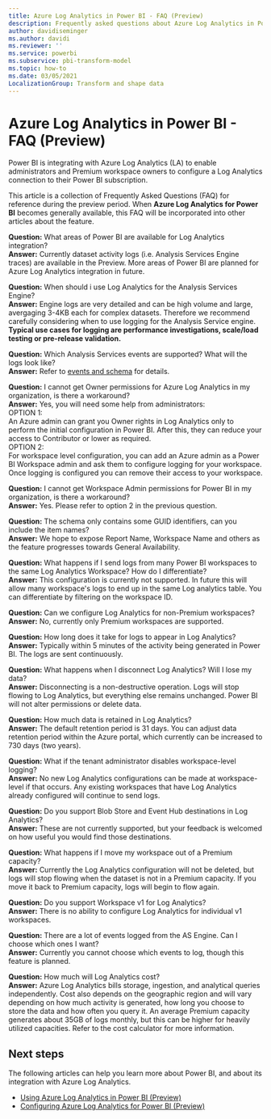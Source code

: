 ```yaml
---
title: Azure Log Analytics in Power BI - FAQ (Preview)
description: Frequently asked questions about Azure Log Analytics in Power BI
author: davidiseminger
ms.author: davidi
ms.reviewer: ''
ms.service: powerbi
ms.subservice: pbi-transform-model
ms.topic: how-to
ms.date: 03/05/2021
LocalizationGroup: Transform and shape data
---
```

# Azure Log Analytics in Power BI - FAQ (Preview)

Power BI is integrating with Azure Log Analytics (LA) to enable administrators and Premium workspace owners to configure a Log Analytics connection to their Power BI subscription. 

This article is a collection of Frequently Asked Questions (FAQ) for reference during the preview period. When **Azure Log Analytics for Power BI** becomes generally available, this FAQ will be incorporated into other articles about the feature.

**Question:** What areas of Power BI are available for Log Analytics integration?  
**Answer:** Currently dataset activity logs (i.e. Analysis Services Engine traces) are available in the Preview. More areas of Power BI are planned for Azure Log Analytics integration in future.  

**Question:** When should i use Log Analytics for the Analysis Services Engine?  
**Answer:** Engine logs are very detailed and can be high volume and large, avergaging 3-4KB each for complex datasets. Therefore we recommend carefully considering when to use logging for the Analysis Service engine. **Typical use cases for logging are performance investigations, scale/load testing or pre-release validation.**  

**Question:**  Which Analysis Services events are supported? What will the logs look like?  
**Answer:**  Refer to [events and schema](desktop-log-analytics-configure.md#events-and-schema) for details.  

**Question:**  I cannot get Owner permissions for Azure Log Analytics in my organization, is there a workaround?  
**Answer:**  Yes, you will need some help from administrators:  
OPTION 1:  
An Azure admin can grant you Owner rights in Log Analytics only to perform the initial configuration in Power BI. After this, they can reduce your access to Contributor or lower as required.  
OPTION 2:  
For workspace level configuration, you can add an Azure admin as a Power BI Workspace admin and ask them to configure logging for your workspace. Once logging is configured you can remove their access to your workspace.

**Question:**  I cannot get Workspace Admin permissions for Power BI in my organization, is there a workaround?  
**Answer:**  Yes. Please refer to option 2 in the previous question.  

**Question:**  The schema only contains some GUID identifiers, can you include the item names?  
**Answer:**  We hope to expose Report Name, Workspace Name and others as the feature progresses towards General Availability.  

**Question:**  What happens if I send logs from many Power BI workspaces to the same Log Analytics Workspace? How do I differentiate?  
**Answer:**  This configuration is currently not supported. In future this will allow many workspace's logs to end up in the same Log analytics table. You can differentiate by filtering on the workspace ID.  

**Question:**  Can we configure Log Analytics for non-Premium workspaces?  
**Answer:**  No, currently only Premium workspaces are supported.  

**Question:**  How long does it take for logs to appear in Log Analytics?  
**Answer:**  Typically within 5 minutes of the activity being generated in Power BI. The logs are sent continuously.  

**Question:**  What happens when I disconnect Log Analytics? Will I lose my data?  
**Answer:**  Disconnecting is a non-destructive operation. Logs will stop flowing to Log Analytics, but everything else remains unchanged. Power BI will not alter permissions or delete data.  

**Question:**  How much data is retained in Log Analytics?  
**Answer:**  The default retention period is 31 days. You can adjust data retention period within the Azure portal, which currently can be increased to 730 days (two years).  

**Question:**  What if the tenant administrator disables workspace-level logging?  
**Answer:**  No new Log Analytics configurations can be made at workspace-level if that occurs. Any existing workspaces that have Log Analytics already configured will continue to send logs.  

**Question:**  Do you support Blob Store and Event Hub destinations in Log Analytics?  
**Answer:**  These are not currently supported, but your feedback is welcomed on how useful you would find those destinations.  

**Question:**  What happens if I move my workspace out of a Premium capacity?  
**Answer:**  Currently the Log Analytics configuration will not be deleted, but logs will stop flowing when the dataset is not in a Premium capacity. If you move it back to Premium capacity, logs will begin to flow again.  

**Question:**  Do you support Workspace v1 for Log Analytics?  
**Answer:**  There is no ability to configure Log Analytics for individual v1 workspaces.  

**Question:**  There are a lot of events logged from the AS Engine. Can I choose which ones I want?  
**Answer:**  Currently you cannot choose which events to log, though this feature is planned.  

**Question:**  How much will Log Analytics cost?  
**Answer:**  Azure Log Analytics bills storage, ingestion, and analytical queries independently. Cost also depends on the geographic region and will vary depending on how much activity is generated, how long you choose to store the data and how often you query it. An average Premium capacity generates about 35GB of logs monthly, but this can be higher for heavily utilized capacities. Refer to the cost calculator for more information.  


## Next steps
The following articles can help you learn more about Power BI, and about its integration with Azure Log Analytics.

* [Using Azure Log Analytics in Power BI (Preview)](desktop-log-analytics-overview.md)
* [Configuring Azure Log Analytics for Power BI (Preview)](desktop-log-analytics-configure.md)
